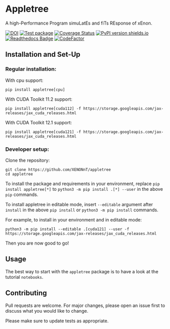 # Appletree

A high-Performance Program simuLatEs and fiTs REsponse of xEnon.

[![DOI](https://zenodo.org/badge/534803881.svg)](https://zenodo.org/badge/latestdoi/534803881)
[![Test package](https://github.com/XENONnT/appletree/actions/workflows/pytest.yml/badge.svg?branch=master)](https://github.com/XENONnT/appletree/actions/workflows/pytest.yml)
[![Coverage Status](https://coveralls.io/repos/github/XENONnT/appletree/badge.svg)](https://coveralls.io/github/XENONnT/appletree)
[![PyPI version shields.io](https://img.shields.io/pypi/v/appletree.svg)](https://pypi.python.org/pypi/appletree/)
[![Readthedocs Badge](https://readthedocs.org/projects/appletree/badge/?version=latest)](https://appletree.readthedocs.io/en/latest/?badge=latest)
[![CodeFactor](https://www.codefactor.io/repository/github/xenonnt/appletree/badge)](https://www.codefactor.io/repository/github/xenonnt/appletree)

## Installation and Set-Up

### Regular installation:

With cpu support:

```
pip install appletree[cpu]
```

With CUDA Toolkit 11.2 support:

```
pip install appletree[cuda112] -f https://storage.googleapis.com/jax-releases/jax_cuda_releases.html
```

With CUDA Toolkit 12.1 support:

```
pip install appletree[cuda121] -f https://storage.googleapis.com/jax-releases/jax_cuda_releases.html
```

### Developer setup:

Clone the repository:

```
git clone https://github.com/XENONnT/appletree
cd appletree
```

To install the package and requirements in your environment, replace `pip install appletree[*]` to `python3 -m pip install .[*] --user` in the above `pip` commands.

To install appletree in editable mode, insert `--editable` argument after `install` in the above `pip install` or `python3 -m pip install` commands.

For example, to install in your environment and in editable mode:

```
python3 -m pip install --editable .[cuda121] --user -f https://storage.googleapis.com/jax-releases/jax_cuda_releases.html
```

Then you are now good to go!

## Usage

The best way to start with the `appletree` package is to have a look at the tutorial `notebooks`. 

## Contributing

Pull requests are welcome. For major changes, please open an issue first to discuss what you would like to change.

Please make sure to update tests as appropriate.
